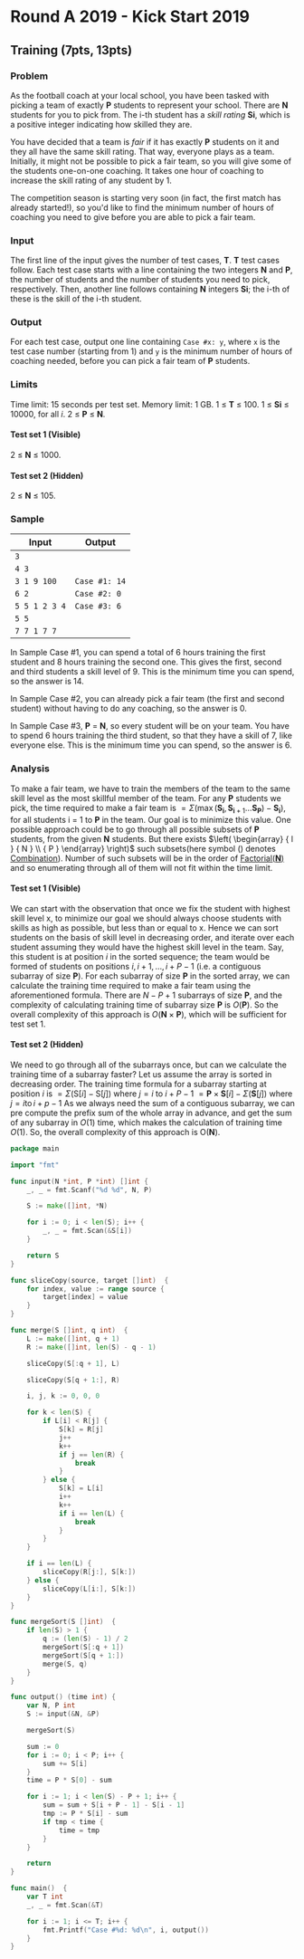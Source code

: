 # Round A 2019 - Kick Start 2019

## Training (7pts, 13pts)

### Problem

As the football coach at your local school, you have been tasked with picking a team of exactly **P** students to represent your school. There are **N** students for you to pick from. The i-th student has a *skill rating* **Si**, which is a positive integer indicating how skilled they are.

You have decided that a team is *fair* if it has exactly **P** students on it and they all have the same skill rating. That way, everyone plays as a team. Initially, it might not be possible to pick a fair team, so you will give some of the students one-on-one coaching. It takes one hour of coaching to increase the skill rating of any student by 1.

The competition season is starting very soon (in fact, the first match has already started!), so you'd like to find the minimum number of hours of coaching you need to give before you are able to pick a fair team.

### Input

The first line of the input gives the number of test cases, **T**. **T** test cases follow. Each test case starts with a line containing the two integers **N** and **P**, the number of students and the number of students you need to pick, respectively. Then, another line follows containing **N** integers **Si**; the i-th of these is the skill of the i-th student.

### Output

For each test case, output one line containing `Case #x: y`, where `x` is the test case number (starting from 1) and `y` is the minimum number of hours of coaching needed, before you can pick a fair team of **P** students.

### Limits

Time limit: 15 seconds per test set.
Memory limit: 1 GB.
1 ≤ **T** ≤ 100.
1 ≤ **Si** ≤ 10000, for all $i$.
2 ≤ **P** ≤ **N**.

#### Test set 1 (Visible)

2 ≤ **N** ≤ 1000.

#### Test set 2 (Hidden)

2 ≤ **N** ≤ 105.

### Sample

| Input         | Output        |
| ------------- | ------------- |
| `3`           |               |
| `4 3`         |               |
| `3 1 9 100`   | `Case #1: 14` |
| `6 2`         | `Case #2: 0`  |
| `5 5 1 2 3 4` | `Case #3: 6`  |
| `5 5`         |               |
| `7 7 1 7 7`   |               |

In Sample Case #1, you can spend a total of 6 hours training the first student and 8 hours training the second one. This gives the first, second and third students a skill level of 9. This is the minimum time you can spend, so the answer is 14.

In Sample Case #2, you can already pick a fair team (the first and second student) without having to do any coaching, so the answer is 0.

In Sample Case #3, **P** = **N**, so every student will be on your team. You have to spend 6 hours training the third student, so that they have a skill of 7, like everyone else. This is the minimum time you can spend, so the answer is 6.



### Analysis

To make a fair team, we have to train the members of the team to the same skill level as the most skillful member of the team. 
For any **P** students we pick, the time required to make a fair team is $= \Sigma \left( \max \left( \mathbf { S } _ { \mathbf { i } } , \mathbf { S } _ { \mathbf { i } + 1 } \ldots \mathbf { S } _ { \mathbf { P } } \right) - \mathbf { S } _ { \mathbf { i } } \right)$, for all students i = 1 to **P** in the team. Our goal is to minimize this value.
One possible approach could be to go through all possible subsets of **P** students, from the given **N** students. But there exists $\left( \begin{array} { l } { N } \\ { P } \end{array} \right)$ such subsets(here symbol () denotes [Combination](https://en.wikipedia.org/wiki/Combination/)). Number of such subsets will be in the order of [Factorial(**N**)](https://en.wikipedia.org/wiki/Factorial) and so enumerating through all of them will not fit within the time limit.

#### Test set 1 (Visible)

We can start with the observation that once we fix the student with highest skill level x, to minimize our goal we should always choose students with skills as high as possible, but less than or equal to x. Hence we can sort students on the basis of skill level in decreasing order, and iterate over each student assuming they would have the highest skill level in the team. Say, this student is at position $i$ in the sorted sequence; the team would be formed of students on positions $i , i + 1 , \ldots , i + P - 1$ (i.e. a contiguous subarray of size **P**).
For each subarray of size **P** in the sorted array, we can calculate the training time required to make a fair team using the aforementioned formula. There are $N - P + 1$ subarrays of size **P**, and the complexity of calculating training time of subarray size **P** is $O ( \mathbf { P } )$. So the overall complexity of this approach is $O ( \mathbf { N } \times \mathbf { P } )$, which will be sufficient for test set 1.

#### Test set 2 (Hidden)

We need to go through all of the subarrays once, but can we calculate the training time of a subarray faster? 
Let us assume the array is sorted in decreasing order. The training time formula for a subarray starting at position $i$ is 
$= \Sigma ( \mathrm { S } [ i ] - \mathrm { S } [ j ] )$ where $j = i$ to $i + P - 1$
$= \mathbf { P } \times \mathbf { S } [ i ] - \Sigma ( \mathbf { S } [ j ] )$ where $j = i \operatorname { to } i + p - 1$
As we always need the sum of a contiguous subarray, we can pre compute the prefix sum of the whole array in advance, and get the sum of any subarray in $O ( 1 )$ time, which makes the calculation of training time $O ( 1 )$.
So, the overall complexity of this approach is $\mathrm { O } ( \mathbf { N } )$.



```go
package main

import "fmt"

func input(N *int, P *int) []int {
	_, _ = fmt.Scanf("%d %d", N, P)

	S := make([]int, *N)

	for i := 0; i < len(S); i++ {
		_, _ = fmt.Scan(&S[i])
	}

	return S
}

func sliceCopy(source, target []int)  {
	for index, value := range source {
		target[index] = value
	}
}

func merge(S []int, q int)  {
	L := make([]int, q + 1)
	R := make([]int, len(S) - q - 1)

	sliceCopy(S[:q + 1], L)

	sliceCopy(S[q + 1:], R)

	i, j, k := 0, 0, 0

	for k < len(S) {
		if L[i] < R[j] {
			S[k] = R[j]
			j++
			k++
			if j == len(R) {
				break
			}
		} else {
			S[k] = L[i]
			i++
			k++
			if i == len(L) {
				break
			}
		}
	}

	if i == len(L) {
		sliceCopy(R[j:], S[k:])
	} else {
		sliceCopy(L[i:], S[k:])
	}
}

func mergeSort(S []int)  {
	if len(S) > 1 {
		q := (len(S) - 1) / 2
		mergeSort(S[:q + 1])
		mergeSort(S[q + 1:])
		merge(S, q)
	}
}

func output() (time int) {
	var N, P int
	S := input(&N, &P)

	mergeSort(S)

	sum := 0
	for i := 0; i < P; i++ {
		sum += S[i]
	}
	time = P * S[0] - sum

	for i := 1; i < len(S) - P + 1; i++ {
		sum = sum + S[i + P - 1] - S[i - 1]
		tmp := P * S[i] - sum
		if tmp < time {
			time = tmp
		}
	}

	return
}

func main()  {
	var T int
	_, _ = fmt.Scan(&T)

	for i := 1; i <= T; i++ {
		fmt.Printf("Case #%d: %d\n", i, output())
	}
}

```

